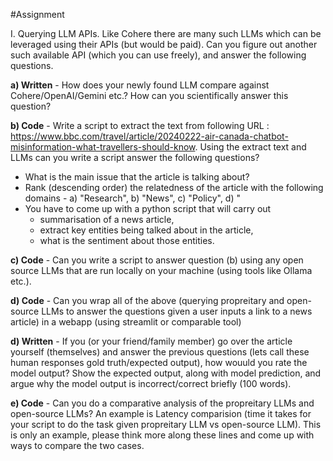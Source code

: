 #Assignment

I. Querying LLM APIs. 
Like Cohere there are many such LLMs which can be leveraged using their APIs (but would be paid).
Can you figure out another such available API (which you can use freely), and answer the following questions.

**a) Written** - How does your newly found LLM compare against Cohere/OpenAI/Gemini etc.? How can you scientifically answer this question?

**b) Code** - Write a script to extract the text from following URL : https://www.bbc.com/travel/article/20240222-air-canada-chatbot-misinformation-what-travellers-should-know.
Using the extract text and LLMs can you write a script answer the following questions?
- What is the main issue that the article is talking about?
- Rank (descending order) the relatedness of the article with the following domains - a) "Research", b) "News", c) "Policy", d) "
- You have to come up with a python script that will carry out
  - summarisation of a news article,
  - extract key entities being talked about in the article,
  - what is the sentiment about those entities.
  
**c) Code** - Can you write a script to answer question (b) using any open source LLMs that are run locally on your machine (using tools like Ollama etc.).

**d) Code** - Can you wrap all of the above (querying propreitary and open-source LLMs to answer the questions given a user inputs a link to a news article) in a webapp (using streamlit or comparable tool) 

**d) Written** - If you (or your friend/family member) go over the article yourself (themselves) and answer the previous questions (lets call these human responses gold truth/expected output), how wouuld you rate the model output? Show the expected output, along with model prediction, and argue why the model output is incorrect/correct briefly (100 words).

**e) Code** - Can you do a comparative analysis of the propreitary LLMs and open-source LLMs? An example is Latency comparision (time it takes for your script to do the task given propreitary LLM vs open-source LLM). This is only an example, please think more along these lines and come up with ways to compare the two cases. 
